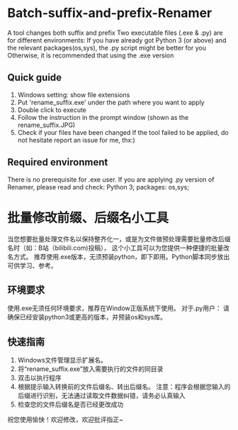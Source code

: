 # Batch-suffix-and-prefix-Renamer
A tool changes both suffix and prefix
Two executable files (.exe & .py) are for different environments:
If you have already got Python 3 (or above) and the relevant packages(os,sys), the .py script might be better for you
Otherwise, it is recommended that using the .exe version

## Quick guide
1. Windows setting: show file extensions
2. Put 'rename_suffix.exe' under the path where you want to apply
3. Double click to execute
4. Follow the instruction in the prompt window (shown as the rename_suffix.JPG)
5. Check if your files have been changed
If the tool failed to be applied, do not hesitate report an issue for me, thx:)

## Required environment
There is no prerequisite for .exe user. 
If you are applying .py version of Renamer, please read and check:
Python 3; 
packages: os,sys; 


# 批量修改前缀、后缀名小工具
当您想要批量处理文件名以保持整齐化一，或是为文件做预处理需要批量修改后缀名时（如：B站（bilibili.com)投稿），
这个小工具可以为您提供一种便捷的批量改名方式。
推荐使用.exe版本，无须预装python，即下即用。Python脚本同步放出可供学习、参考。
## 环境要求
使用.exe无须任何环境要求，推荐在Window正版系统下使用。
对于.py用户：
  请确保已经安装python3或更高的版本，并预装os和sys库。
## 快速指南
1. Windows文件管理显示扩展名。
2. 将“rename_suffix.exe”放入需要执行的文件的同目录
3. 双击以执行程序
4. 根据提示输入转换前的文件后缀名、转出后缀名。
注意：程序会根据您输入的后缀进行识别，无法通过读取文件数据纠错，请务必认真输入
5. 检查您的文件后缀名是否已经更改成功


祝您使用愉快！欢迎修改，欢迎批评指正~

